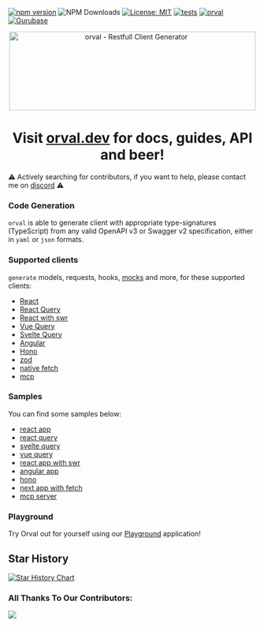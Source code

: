 [![npm version](https://badge.fury.io/js/orval.svg)](https://badge.fury.io/js/orval)
![NPM Downloads](https://img.shields.io/npm/dm/orval?color=purple)
[![License: MIT](https://img.shields.io/badge/License-MIT-yellow.svg)](https://opensource.org/licenses/MIT)
[![tests](https://github.com/orval-labs/orval/actions/workflows/tests.yaml/badge.svg)](https://github.com/orval-labs/orval/actions/workflows/tests.yaml)
[![orval](https://snyk.io/advisor/npm-package/orval/badge.svg)](https://snyk.io/advisor/npm-package/orval)
[![Gurubase](https://img.shields.io/badge/Gurubase-Ask%20Orval%20Guru-006BFF)](https://gurubase.io/g/orval)

<p align="center">
  <img src="./logo/orval-logo-horizontal.svg?raw=true" width="500" height="160" alt="orval - Restfull Client Generator" />
</p>
<h1 align="center">
  Visit <a href="https://orval.dev" target="_blank">orval.dev</a> for docs, guides, API and beer!
</h1>

⚠️ Actively searching for contributors, if you want to help, please contact me on [discord](https://discord.gg/6fC2sjDU7w) ⚠️

### Code Generation

`orval` is able to generate client with appropriate type-signatures (TypeScript) from any valid OpenAPI v3 or Swagger v2 specification, either in `yaml` or `json` formats.

### Supported clients

`generate` models, requests, hooks, [mocks](https://mswjs.io/) and more, for these supported clients:
- [React](https://react.dev/)
- [React Query](https://tanstack.com/query/latest/docs/framework/react/overview)
- [React with swr](https://swr.vercel.app/)
- [Vue Query](https://tanstack.com/query/latest/docs/framework/vue/overview)
- [Svelte Query](https://tanstack.com/query/latest/docs/framework/svelte/overview)
- [Angular](https://angular.dev/)
- [Hono](https://hono.dev/)
- [zod](https://zod.dev/)
- [native fetch](https://developer.mozilla.org/en-US/docs/Web/API/Fetch_API)
- [mcp](https://modelcontextprotocol.io/introduction)

### Samples

You can find some samples below:

- [react app](https://github.com/orval-labs/orval/tree/master/samples/react-app)
- [react query](https://github.com/orval-labs/orval/tree/master/samples/react-query)
- [svelte query](https://github.com/orval-labs/orval/tree/master/samples/svelte-query)
- [vue query](https://github.com/orval-labs/orval/tree/master/samples/vue-query)
- [react app with swr](https://github.com/orval-labs/orval/tree/master/samples/react-app-with-swr)
- [angular app](https://github.com/orval-labs/orval/tree/master/samples/angular-app)
- [hono](https://github.com/orval-labs/orval/tree/master/samples/hono)
- [next app with fetch](https://github.com/orval-labs/orval/tree/master/samples/next-app-with-fetch)
- [mcp server](https://github.com/orval-labs/orval/tree/master/samples/mcp)

### Playground

Try Orval out for yourself using our [Playground](https://orval.dev/playground) application!

## Star History

<a href="https://star-history.com/#orval-labs/orval&Date">
  <picture>
    <source media="(prefers-color-scheme: dark)" srcset="https://api.star-history.com/svg?repos=orval-labs/orval&type=Date&theme=dark" />
    <source media="(prefers-color-scheme: light)" srcset="https://api.star-history.com/svg?repos=orval-labs/orval&type=Date" />
    <img alt="Star History Chart" src="https://api.star-history.com/svg?repos=orval-labs/orval&type=Date" />
  </picture>
</a>

### All Thanks To Our Contributors:

<a href="https://github.com/orval-labs/orval/graphs/contributors">
  <img src="https://contrib.rocks/image?repo=anymaniax/orval" />
</a>
